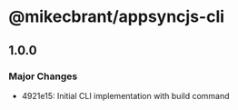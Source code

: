 # @mikecbrant/appsyncjs-cli

## 1.0.0

### Major Changes

- 4921e15: Initial CLI implementation with build command
